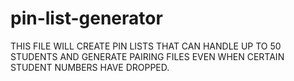 # pin-list-generator

THIS FILE WILL CREATE PIN LISTS THAT CAN HANDLE UP TO 50 STUDENTS AND GENERATE PAIRING FILES EVEN WHEN CERTAIN STUDENT NUMBERS HAVE DROPPED.